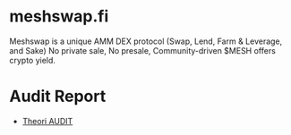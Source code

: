 # meshswap.fi

Meshswap is a unique AMM DEX protocol (Swap, Lend, Farm & Leverage, and Sake)
No private sale, No presale, Community-driven $MESH offers crypto yield.

# Audit Report

* [Theori AUDIT](./audit/[Theori]_meshswap_audit_rev1.0.pdf)